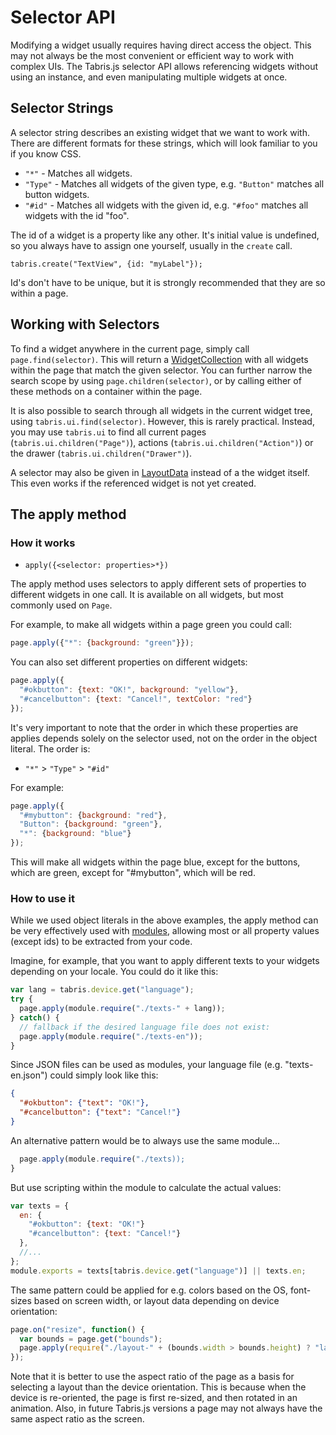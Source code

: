 ---
---
# Selector API

Modifying a widget usually requires having direct access the object. This may not always be the most convenient or efficient way to work with complex UIs. The Tabris.js selector API allows referencing widgets without using an instance, and even manipulating multiple widgets at once.

## Selector Strings

A selector string describes an existing widget that we want to work with. There are different formats for these strings, which will look familiar to you if you know CSS.

- `"*"` - Matches all widgets.
- `"Type"` - Matches all widgets of the given type, e.g. `"Button"` matches all button widgets.
- `"#id"` - Matches all widgets with the given id, e.g. `"#foo"` matches all widgets with the id "foo".

The id of a widget is a property like any other. It's initial value is undefined, so you always have to assign one yourself, usually in the `create` call.

    tabris.create("TextView", {id: "myLabel"});

Id's don't have to be unique, but it is strongly recommended that they are so within a page.

## Working with Selectors

To find a widget anywhere in the current page, simply call `page.find(selector)`. This will return a [WidgetCollection](api/WidgetCollection.md) with all widgets within the page that match the given selector. You can further narrow the search scope by using `page.children(selector)`, or by calling either of these methods on a container within the page.

It is also possible to search through all widgets in the current widget tree, using `tabris.ui.find(selector)`. However, this is rarely practical. Instead, you may use `tabris.ui` to find all current pages (`tabris.ui.children("Page")`), actions (`tabris.ui.children("Action")`) or the drawer (`tabris.ui.children("Drawer")`).

A selector may also be given in [LayoutData](layout.md) instead of a the widget itself. This even works if the referenced widget is not yet created.

## The apply method

### How it works

- `apply({<selector: properties>*})`

The apply method uses selectors to apply different sets of properties to different widgets in one call. It is available on all widgets, but most commonly used on `Page`.

For example, to make all widgets within a page green you could call:

```javascript
page.apply({"*": {background: "green"}});
```

You can also set different properties on different widgets:

```javascript
page.apply({
  "#okbutton": {text: "OK!", background: "yellow"},
  "#cancelbutton": {text: "Cancel!", textColor: "red"}
});
```

It's very important to note that the order in which these properties are applies depends solely on the selector used, not on the order in the object literal. The order is:

- `"*"` > `"Type"` > `"#id"`

For example:

```javascript
page.apply({
  "#mybutton": {background: "red"},
  "Button": {background: "green"},
  "*": {background: "blue"}
});
```

This will make all widgets within the page blue, except for the buttons, which are green, except for "#mybutton", which will be red.

### How to use it

While we used object literals in the above examples, the apply method can be very effectively used with [modules](modules.md), allowing most or all property values (except ids) to be extracted from your code.

Imagine, for example, that you want to apply different texts to your widgets depending on your locale. You could do it like this:

```javascript
var lang = tabris.device.get("language");
try {
  page.apply(module.require("./texts-" + lang));
} catch() {
  // fallback if the desired language file does not exist:
  page.apply(module.require("./texts-en"));
}
```

Since JSON files can be used as modules, your language file (e.g. "texts-en.json") could simply look like this:

```json
{
  "#okbutton": {"text": "OK!"},
  "#cancelbutton": {"text": "Cancel!"}
}
```

An alternative pattern would be to always use the same module...

```javascript
  page.apply(module.require("./texts));
}
```

But use scripting within the module to calculate the actual values:

```javascript
var texts = {
  en: {
    "#okbutton": {text: "OK!"}
    "#cancelbutton": {text: "Cancel!"}
  },
  //...
};
module.exports = texts[tabris.device.get("language")] || texts.en;
```

The same pattern could be applied for e.g. colors based on the OS, font-sizes based on screen width, or layout data depending on device orientation:

```javascript
page.on("resize", function() {
  var bounds = page.get("bounds");
  page.apply(require("./layout-" + (bounds.width > bounds.height) ? "landscape" : "portrait"));
});
```

Note that it is better to use the aspect ratio of the page as a basis for selecting a layout than the device orientation. This is because when the device is re-oriented, the page is first re-sized, and then rotated in an animation. Also, in future Tabris.js versions a page may not always have the same aspect ratio as the screen.
